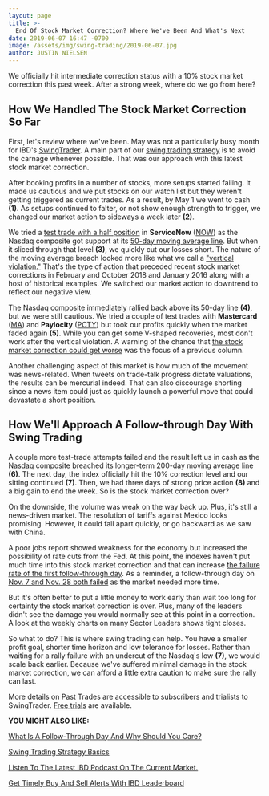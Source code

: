 ```yaml
---
layout: page
title: >-
  End Of Stock Market Correction? Where We've Been And What's Next
date: 2019-06-07 16:47 -0700
image: /assets/img/swing-trading/2019-06-07.jpg
author: JUSTIN NIELSEN
---
```






We officially hit intermediate correction status with a 10% stock market correction this past week. After a strong week, where do we go from here?




How We Handled The Stock Market Correction So Far
-------------------------------------------------


First, let's review where we've been. May was not a particularly busy month for IBD's [SwingTrader](http://shop.investors.com/offer/splashresponsive.aspx?id=SwingTrader&src=A011LPH). A main part of our [swing trading strategy](https://www.investors.com/research/swing-trading/swing-trading-strategy-basics/) is to avoid the carnage whenever possible. That was our approach with this latest stock market correction.


After booking profits in a number of stocks, more setups started failing. It made us cautious and we put stocks on our watch list but they weren't getting triggered as current trades. As a result, by May 1 we went to cash **(1)**. As setups continued to falter, or not show enough strength to trigger, we changed our market action to sideways a week later **(2)**.


We tried a [test trade with a half position](https://www.investors.com/research/swing-trading/half-position-test-trades-stock-market-correction/) in **ServiceNow** ([NOW](https://research.investors.com/quote.aspx?symbol=NOW)) as the Nasdaq composite got support at its [50-day moving average line](https://www.investors.com/how-to-invest/investors-corner/50-day-moving-average/). But when it sliced through that level **(3)**, we quickly cut our losses short. The nature of the moving average breach looked more like what we call a ["vertical violation."](https://www.investors.com/research/swing-trading/stock-market-direction-bearish-market-outlook/) That's the type of action that preceded recent stock market corrections in February and October 2018 and January 2016 along with a host of historical examples. We switched our market action to downtrend to reflect our negative view.


The Nasdaq composite immediately rallied back above its 50-day line **(4)**, but we were still cautious. We tried a couple of test trades with **Mastercard** ([MA](https://research.investors.com/quote.aspx?symbol=MA)) and **Paylocity** ([PCTY](https://research.investors.com/quote.aspx?symbol=PCTY)) but took our profits quickly when the market faded again **(5)**. While you can get some V-shaped recoveries, most don't work after the vertical violation. A warning of the chance that [the stock market correction could get worse](https://www.investors.com/research/swing-trading/were-not-out-of-the-woods-yet-for-potential-bear-market/) was the focus of a previous column.


Another challenging aspect of this market is how much of the movement was news-related. When tweets on trade-talk progress dictate valuations, the results can be mercurial indeed. That can also discourage shorting since a news item could just as quickly launch a powerful move that could devastate a short position.


How We'll Approach A Follow-through Day With Swing Trading
----------------------------------------------------------


A couple more test-trade attempts failed and the result left us in cash as the Nasdaq composite breached its longer-term 200-day moving average line **(6)**. The next day, the index officially hit the 10% correction level and our sitting continued **(7)**. Then, we had three days of strong price action **(8)** and a big gain to end the week. So is the stock market correction over?


On the downside, the volume was weak on the way back up. Plus, it's still a news-driven market. The resolution of tariffs against Mexico looks promising. However, it could fall apart quickly, or go backward as we saw with China.


A poor jobs report showed weakness for the economy but increased the possibility of rate cuts from the Fed. At this point, the indexes haven't put much time into this stock market correction and that can increase [the failure rate of the first follow-through day](https://www.investors.com/how-to-invest/investors-corner/not-every-market-follow-through-works-2-red-flags-to-watch-for/). As a reminder, a follow-through day on [Nov. 7 and Nov. 28 both failed](https://www.investors.com/research/swing-trading/stock-market-corrections-swing-trading-strategies/) as the market needed more time.


But it's often better to put a little money to work early than wait too long for certainty the stock market correction is over. Plus, many of the leaders didn't see the damage you would normally see at this point in a correction. A look at the weekly charts on many Sector Leaders shows tight closes.


So what to do? This is where swing trading can help. You have a smaller profit goal, shorter time horizon and low tolerance for losses. Rather than waiting for a rally failure with an undercut of the Nasdaq's low **(7)**, we would scale back earlier. Because we've suffered minimal damage in the stock market correction, we can afford a little extra caution to make sure the rally can last.


More details on Past Trades are accessible to subscribers and trialists to SwingTrader. [Free trials](http://shop.investors.com/offer/splashresponsive.aspx?id=SwingTrader&src=A011LPH) are available.


**YOU MIGHT ALSO LIKE:**


[What Is A Follow-Through Day And Why Should You Care?](https://www.investors.com/how-to-invest/investors-corner/what-is-a-follow-through-day/)


[Swing Trading Strategy Basics](https://www.investors.com/research/swing-trading/swing-trading-strategy-basics/)


[Listen To The Latest IBD Podcast On The Current Market.](https://www.investors.com/how-to-invest/investing-podcast-how-to-make-more-money-stock-market-top-stocks-stock-charts/)


[Get Timely Buy And Sell Alerts With IBD Leaderboard](https://www.investors.com/product/leaderboard/?artProdLink=Leaderboard)





